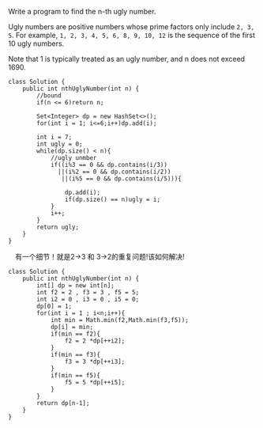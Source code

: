 Write a program to find the n-th ugly number.

Ugly numbers are positive numbers whose prime factors only include `2, 3, 5`. For example, `1, 2, 3, 4, 5, 6, 8, 9, 10, 12` is the sequence of the first 10 ugly numbers.

Note that 1 is typically treated as an ugly number, and n does not exceed 1690.

```
class Solution {
    public int nthUglyNumber(int n) {
        //bound
        if(n <= 6)return n;
        
        Set<Integer> dp = new HashSet<>();
        for(int i = 1; i<=6;i++)dp.add(i);
        
        int i = 7;
        int ugly = 0;
        while(dp.size() < n){
            //ugly unmber
            if((i%3 == 0 && dp.contains(i/3))
              ||(i%2 == 0 && dp.contains(i/2))
               ||(i%5 == 0 && dp.contains(i/5))){
                
                dp.add(i);
                if(dp.size() == n)ugly = i;
            }
            i++;
        }
        return ugly;
    }
}
```

&emsp;有一个细节！就是2->3 和 3->2的重复问题!该如何解决!

```
class Solution {
    public int nthUglyNumber(int n) {
        int[] dp = new int[n];
        int f2 = 2 , f3 = 3 , f5 = 5;
        int i2 = 0 , i3 = 0 , i5 = 0;
        dp[0] = 1;
        for(int i = 1 ; i<n;i++){
            int min = Math.min(f2,Math.min(f3,f5));
            dp[i] = min;
            if(min == f2){
                f2 = 2 *dp[++i2];
            }
            if(min == f3){
                f3 = 3 *dp[++i3];
            }
            if(min == f5){
                f5 = 5 *dp[++i5];   
            }
        }
        return dp[n-1];
    }
}

```